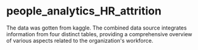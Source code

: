 # people_analytics_HR_attrition
The data was gotten from kaggle.  The combined data source integrates information from four distinct tables, providing a comprehensive overview of various aspects related to the organization's workforce. 

